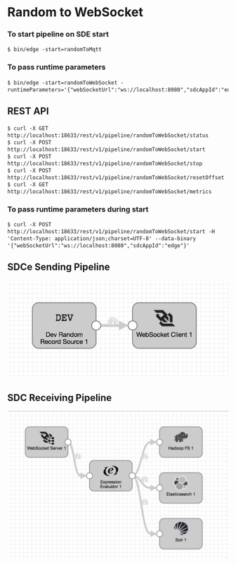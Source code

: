 # Random to WebSocket

### To start pipeline on SDE start

    $ bin/edge -start=randomToMqtt

### To pass runtime parameters

    $ bin/edge -start=randomToWebSocket -runtimeParameters='{"webSocketUrl":"ws://localhost:8080","sdcAppId":"edge"}'

## REST API

    $ curl -X GET http://localhost:18633/rest/v1/pipeline/randomToWebSocket/status
    $ curl -X POST http://localhost:18633/rest/v1/pipeline/randomToWebSocket/start
    $ curl -X POST http://localhost:18633/rest/v1/pipeline/randomToWebSocket/stop
    $ curl -X POST http://localhost:18633/rest/v1/pipeline/randomToWebSocket/resetOffset
    $ curl -X GET http://localhost:18633/rest/v1/pipeline/randomToWebSocket/metrics

### To pass runtime parameters during start

    $ curl -X POST http://localhost:18633/rest/v1/pipeline/randomToWebSocket/start -H 'Content-Type: application/json;charset=UTF-8' --data-binary '{"webSocketUrl":"ws://localhost:8080","sdcAppId":"edge"}'



## SDCe Sending Pipeline

![Image of SDCe Sending Pipeline](edge.png)


## SDC Receiving Pipeline

![Image of SDC Receiving Pipeline](sdcwebsocket.png)
